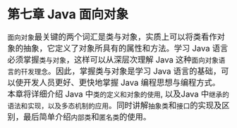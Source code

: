 # 第七章 Java 面向对象

<font size=4px>`面向对象`最关键的两个词汇是类与对象，实质上可以将类看作对象的抽象，它定义了对象所具有的属性和方法。学习 Java 语言必须掌握`类与对象`，这样可以从深层次理解 Java 这种`面向对象语言的幵发理念`。因此，掌握类与对象是学习 Java 语言的基础，可以使开发人员更好、更快地掌握 Java 编程思想与编程方式。<br></font>
<font size=4px>本章将详细介绍 Java 中`类的定义和对象的使用`, 以及Java 中`继承的语法和实现，以及多态机制的应用`。同时讲解`抽象类`和`接口`的实现及区别，最后简单介绍`内部类`和`匿名类`的使用。</font>




